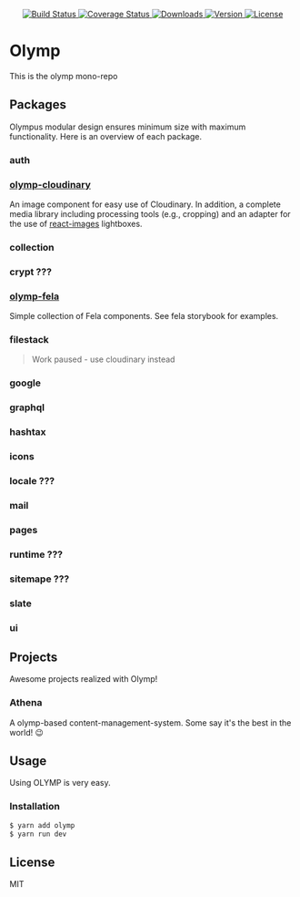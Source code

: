 <p align="center">
  <a href="https://circleci.com/gh/olymp/olymp">
    <img src="https://img.shields.io/circleci/project/olymp/olymp.svg" alt="Build Status">
  </a>
  <a href="https://codecov.io/github/olymp/olymp">
    <img src="https://img.shields.io/codecov/c/github/olymp/olymp.svg" alt="Coverage Status">
  </a>
  <a href="https://www.npmjs.com/package/olymp">
    <img src="https://img.shields.io/npm/dm/olymp.svg" alt="Downloads">
  </a>
  <a href="https://www.npmjs.com/package/vue">
    <img src="https://img.shields.io/npm/v/olymp.svg" alt="Version">
  </a>
  <a href="https://www.npmjs.com/package/vue">
    <img src="https://img.shields.io/npm/l/olymp.svg" alt="License">
  </a>
</p>


# Olymp
This is the olymp mono-repo

## Packages
Olympus modular design ensures minimum size with maximum functionality. Here is an overview of each package.

### auth
### [olymp-cloudinary][oCloudinary]
An image component for easy use of Cloudinary. In addition, a complete media library including processing tools (e.g., cropping) and an adapter for the use of [react-images][rImages] lightboxes.
### collection
### crypt ???
### [olymp-fela][oFela]
Simple collection of Fela components. See fela storybook for examples.
### filestack
> Work paused - use cloudinary instead
### google
### graphql
### hashtax
### icons
### locale ???
### mail
### pages
### runtime ???
### sitemape ???
### slate
### ui

## Projects
Awesome projects realized with Olymp!

### Athena
A olymp-based content-management-system. Some say it's the best in the world! 😉

## Usage
Using OLYMP is very easy.
### Installation
```sh
$ yarn add olymp
$ yarn run dev
```

## License
MIT

[oCloudinary]: <https://github.com/olymp/olymp/tree/master/packages/cloudinary>
[oFela]: <https://github.com/olymp/olymp/tree/master/packages/fela>
[rImages]: https://github.com/jossmac/react-images
